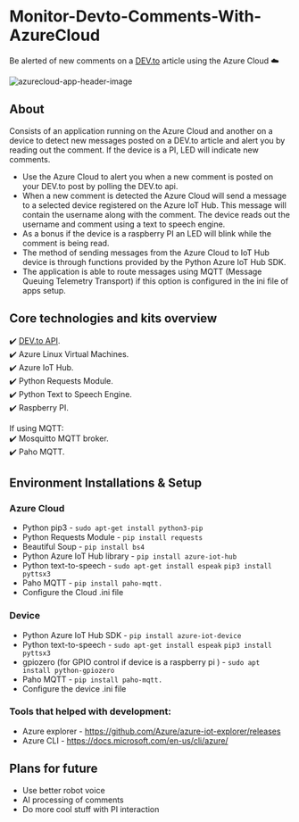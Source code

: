# Monitor-Devto-Comments-With-AzureCloud
Be alerted of new comments on a [DEV.to](https://dev.to) article using the Azure Cloud ☁️

![azurecloud-app-header-image](https://inspirezone.tech/wp-content/uploads/2022/04/AzureCloud-Devto-comment-alerts-1280x640-1.png)
## About
Consists of an application running on the Azure Cloud and another on a device to detect new messages posted on a DEV.to article and alert you by reading out the comment. If the device is a PI, LED will indicate new comments.

- Use the Azure Cloud to alert you when a new comment is posted on your DEV.to post by polling the DEV.to api.
- When a new comment is detected the Azure Cloud will send a message to a selected device registered on the Azure IoT Hub. This message will contain the username along with the comment. The device reads out the username and comment using a text to speech engine.
- As a bonus if the device is a raspberry PI an LED will blink while the comment is being read.
- The method of sending messages from the Azure Cloud to IoT Hub device is through functions provided by the Python Azure IoT Hub SDK. 
- The application is able to route messages using MQTT (Message Queuing Telemetry Transport) if this option is configured in the ini file of apps setup.

## Core technologies and kits overview
✔️ [DEV.to API](https://developers.forem.com/api).  
✔️ Azure Linux Virtual Machines.  
✔️ Azure IoT Hub.  
✔️ Python Requests Module.  
✔️ Python Text to Speech Engine.  
✔️ Raspberry PI.  

If using MQTT:  
✔️ Mosquitto MQTT broker.    
✔️ Paho MQTT.  

## Environment Installations & Setup

### Azure Cloud
- Python pip3 - `sudo apt-get install python3-pip` 
- Python Requests Module - `pip install requests`
- Beautiful Soup - `pip install bs4`
- Python Azure IoT Hub library - `pip install azure-iot-hub`
- Python text-to-speech - `sudo apt-get install espeak` `pip3 install pyttsx3`
- Paho MQTT - `pip install paho-mqtt.`
- Configure the Cloud .ini file

### Device 
- Python Azure IoT Hub SDK - `pip install azure-iot-device`
- Python text-to-speech - `sudo apt-get install espeak` `pip3 install pyttsx3`
- gpiozero (for GPIO control if device is a raspberry pi ) - `sudo apt install python-gpiozero`
- Paho MQTT - `pip install paho-mqtt.`
- Configure the device .ini file

### Tools that helped with development:
- Azure explorer - https://github.com/Azure/azure-iot-explorer/releases
- Azure CLI - https://docs.microsoft.com/en-us/cli/azure/


## Plans for future
- Use better robot voice
- AI processing of comments
- Do more cool stuff with PI interaction
